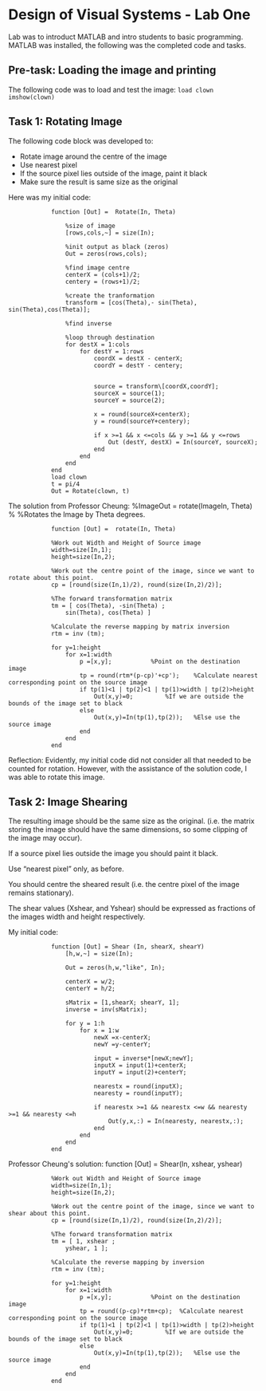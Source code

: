 # Design of Visual Systems - Lab One 
Lab was to introduct MATLAB and intro students to basic programming.
MATLAB was installed, the following was the completed code and tasks.

## Pre-task:  Loading the image and printing
The following code was to load and test the image:
`load clown`
`imshow(clown)`


## Task 1: Rotating Image
The following code block was developed to:
- Rotate image around the centre of the image
- Use nearest pixel
- If the source pixel lies outside of the image, paint it black
- Make sure the result is same size as the original

Here was my initial code:

                function [Out] =  Rotate(In, Theta)

                    %size of image
                    [rows,cols,~] = size(In);
                    
                    %init output as black (zeros)
                    Out = zeros(rows,cols);
                    
                    %find image centre
                    centerX = (cols+1)/2;
                    centery = (rows+1)/2;
                    
                    %create the tranformation
                    transform = [cos(Theta),- sin(Theta), sin(Theta),cos(Theta)];
                    
                    %find inverse
                    
                    %loop through destination
                    for destX = 1:cols
                        for destY = 1:rows
                            coordX = destX - centerX;
                            coordY = destY - centery;
                    
                    
                            source = transform\[coordX,coordY];
                            sourceX = source(1);
                            sourceY = source(2);
                    
                            x = round(sourceX+centerX);
                            y = round(sourceY+centery);
                    
                            if x >=1 && x <=cols && y >=1 && y <=rows
                                Out (destY, destX) = In(sourceY, sourceX);
                            end
                        end
                    end
                end
                load clown
                t = pi/4
                Out = Rotate(clown, t)

The solution from Professor Cheung:
                %ImageOut = rotate(ImageIn, Theta)
                %
                %Rotates the Image by Theta degrees.

                function [Out] =  rotate(In, Theta)

                %Work out Width and Height of Source image
                width=size(In,1);
                height=size(In,2);

                %Work out the centre point of the image, since we want to rotate about this point.
                cp = [round(size(In,1)/2), round(size(In,2)/2)];

                %The forward transformation matrix
                tm = [ cos(Theta), -sin(Theta) ;
                    sin(Theta), cos(Theta) ]

                %Calculate the reverse mapping by matrix inversion
                rtm = inv (tm);

                for y=1:height
                    for x=1:width
                        p =[x,y];			%Point on the destination image
                        tp = round(rtm*(p-cp)'+cp');	%Calculate nearest corresponding point on the source image
                        if tp(1)<1 | tp(2)<1 | tp(1)>width | tp(2)>height
                            Out(x,y)=0;			%If we are outside the bounds of the image set to black
                        else
                            Out(x,y)=In(tp(1),tp(2));	%Else use the source image
                        end
                    end
                end


Reflection: Evidently, my initial code did not consider all that needed to be counted for rotation. 
However, with the assistance of the solution code, I was able to rotate this image. 


                
## Task 2: Image Shearing 
The resulting image should be the same size as the original. (i.e. the matrix storing the image should have the same dimensions, so some clipping of the image may occur).

If a source pixel lies outside the image you should paint it black.

Use “nearest pixel” only, as before.

You should centre the sheared result (i.e. the centre pixel of the image remains stationary).

The shear values (Xshear, and Yshear) should be expressed as fractions of the images width and height respectively.

My initial code:

                function [Out] = Shear (In, shearX, shearY)
                    [h,w,~] = size(In);

                    Out = zeros(h,w,"like", In);

                    centerX = w/2;
                    centerY = h/2;

                    sMatrix = [1,shearX; shearY, 1];
                    inverse = inv(sMatrix);

                    for y = 1:h
                        for x = 1:w
                            newX =x-centerX;
                            newY =y-centerY;

                            input = inverse*[newX;newY];
                            inputX = input(1)+centerX;
                            inputY = input(2)+centerY;

                            nearestx = round(inputX);
                            nearesty = round(inputY);

                            if nearestx >=1 && nearestx <=w && nearesty >=1 && nearesty <=h
                                Out(y,x,:) = In(nearesty, nearestx,:);
                            end
                        end
                    end
                end

Professor Cheung's solution:
                function [Out] =  Shear(In, xshear, yshear)

                %Work out Width and Height of Source image
                width=size(In,1);
                height=size(In,2);

                %Work out the centre point of the image, since we want to shear about this point.
                cp = [round(size(In,1)/2), round(size(In,2)/2)];

                %The forward transformation matrix
                tm = [ 1, xshear ;
                    yshear, 1 ];

                %Calculate the reverse mapping by inversion
                rtm = inv (tm);

                for y=1:height
                    for x=1:width
                        p =[x,y];			%Point on the destination image
                        tp = round((p-cp)*rtm+cp);	%Calculate nearest corresponding point on the source image
                        if tp(1)<1 | tp(2)<1 | tp(1)>width | tp(2)>height
                            Out(x,y)=0;			%If we are outside the bounds of the image set to black
                        else
                            Out(x,y)=In(tp(1),tp(2));	%Else use the source image
                        end
                    end
                end
